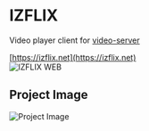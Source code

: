 # IZFLIX

Video player client for [video-server](https://github.com/delta-kor/video-server)

[https://izflix.net](https://izflix.net)  
![IZFLIX WEB](https://cronitor.io/badges/xdQGle/production/qPaMi7L7IsLnTzdtTC_4IKuzD9c.svg)

## Project Image

![Project Image](https://user-images.githubusercontent.com/48397257/148743080-dc95d26b-fb84-41b8-9d13-2062221e5f2f.png)
